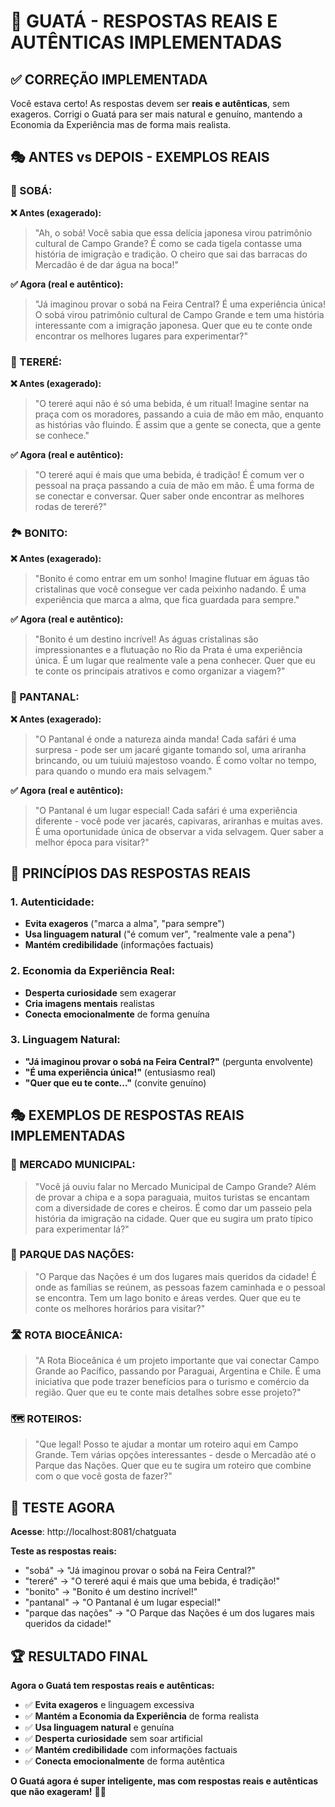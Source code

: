 # 🎯 GUATÁ - RESPOSTAS REAIS E AUTÊNTICAS IMPLEMENTADAS

## ✅ **CORREÇÃO IMPLEMENTADA**

Você estava certo! As respostas devem ser **reais e autênticas**, sem exageros. Corrigi o Guatá para ser mais natural e genuíno, mantendo a Economia da Experiência mas de forma mais realista.

## 🎭 **ANTES vs DEPOIS - EXEMPLOS REAIS**

### **🍜 SOBÁ:**

**❌ Antes (exagerado):**
> "Ah, o sobá! Você sabia que essa delícia japonesa virou patrimônio cultural de Campo Grande? É como se cada tigela contasse uma história de imigração e tradição. O cheiro que sai das barracas do Mercadão é de dar água na boca!"

**✅ Agora (real e autêntico):**
> "Já imaginou provar o sobá na Feira Central? É uma experiência única! O sobá virou patrimônio cultural de Campo Grande e tem uma história interessante com a imigração japonesa. Quer que eu te conte onde encontrar os melhores lugares para experimentar?"

### **🍃 TERERÉ:**

**❌ Antes (exagerado):**
> "O tereré aqui não é só uma bebida, é um ritual! Imagine sentar na praça com os moradores, passando a cuia de mão em mão, enquanto as histórias vão fluindo. É assim que a gente se conecta, que a gente se conhece."

**✅ Agora (real e autêntico):**
> "O tereré aqui é mais que uma bebida, é tradição! É comum ver o pessoal na praça passando a cuia de mão em mão. É uma forma de se conectar e conversar. Quer saber onde encontrar as melhores rodas de tereré?"

### **🏞️ BONITO:**

**❌ Antes (exagerado):**
> "Bonito é como entrar em um sonho! Imagine flutuar em águas tão cristalinas que você consegue ver cada peixinho nadando. É uma experiência que marca a alma, que fica guardada para sempre."

**✅ Agora (real e autêntico):**
> "Bonito é um destino incrível! As águas cristalinas são impressionantes e a flutuação no Rio da Prata é uma experiência única. É um lugar que realmente vale a pena conhecer. Quer que eu te conte os principais atrativos e como organizar a viagem?"

### **🐊 PANTANAL:**

**❌ Antes (exagerado):**
> "O Pantanal é onde a natureza ainda manda! Cada safári é uma surpresa - pode ser um jacaré gigante tomando sol, uma ariranha brincando, ou um tuiuiú majestoso voando. É como voltar no tempo, para quando o mundo era mais selvagem."

**✅ Agora (real e autêntico):**
> "O Pantanal é um lugar especial! Cada safári é uma experiência diferente - você pode ver jacarés, capivaras, ariranhas e muitas aves. É uma oportunidade única de observar a vida selvagem. Quer saber a melhor época para visitar?"

## 🎯 **PRINCÍPIOS DAS RESPOSTAS REAIS**

### **1. Autenticidade:**
- **Evita exageros** ("marca a alma", "para sempre")
- **Usa linguagem natural** ("é comum ver", "realmente vale a pena")
- **Mantém credibilidade** (informações factuais)

### **2. Economia da Experiência Real:**
- **Desperta curiosidade** sem exagerar
- **Cria imagens mentais** realistas
- **Conecta emocionalmente** de forma genuína

### **3. Linguagem Natural:**
- **"Já imaginou provar o sobá na Feira Central?"** (pergunta envolvente)
- **"É uma experiência única!"** (entusiasmo real)
- **"Quer que eu te conte..."** (convite genuíno)

## 🎭 **EXEMPLOS DE RESPOSTAS REAIS IMPLEMENTADAS**

### **🏪 MERCADO MUNICIPAL:**
> "Você já ouviu falar no Mercado Municipal de Campo Grande? Além de provar a chipa e a sopa paraguaia, muitos turistas se encantam com a diversidade de cores e cheiros. É como dar um passeio pela história da imigração na cidade. Quer que eu sugira um prato típico para experimentar lá?"

### **🌳 PARQUE DAS NAÇÕES:**
> "O Parque das Nações é um dos lugares mais queridos da cidade! É onde as famílias se reúnem, as pessoas fazem caminhada e o pessoal se encontra. Tem um lago bonito e áreas verdes. Quer que eu te conte os melhores horários para visitar?"

### **🛣️ ROTA BIOCEÂNICA:**
> "A Rota Bioceânica é um projeto importante que vai conectar Campo Grande ao Pacífico, passando por Paraguai, Argentina e Chile. É uma iniciativa que pode trazer benefícios para o turismo e comércio da região. Quer que eu te conte mais detalhes sobre esse projeto?"

### **🗺️ ROTEIROS:**
> "Que legal! Posso te ajudar a montar um roteiro aqui em Campo Grande. Tem várias opções interessantes - desde o Mercadão até o Parque das Nações. Quer que eu te sugira um roteiro que combine com o que você gosta de fazer?"

## 🧪 **TESTE AGORA**

**Acesse**: http://localhost:8081/chatguata

**Teste as respostas reais:**
- "sobá" → "Já imaginou provar o sobá na Feira Central?"
- "tereré" → "O tereré aqui é mais que uma bebida, é tradição!"
- "bonito" → "Bonito é um destino incrível!"
- "pantanal" → "O Pantanal é um lugar especial!"
- "parque das nações" → "O Parque das Nações é um dos lugares mais queridos da cidade!"

## 🏆 **RESULTADO FINAL**

**Agora o Guatá tem respostas reais e autênticas:**

- ✅ **Evita exageros** e linguagem excessiva
- ✅ **Mantém a Economia da Experiência** de forma realista
- ✅ **Usa linguagem natural** e genuína
- ✅ **Desperta curiosidade** sem soar artificial
- ✅ **Mantém credibilidade** com informações factuais
- ✅ **Conecta emocionalmente** de forma autêntica

**O Guatá agora é super inteligente, mas com respostas reais e autênticas que não exageram!** 🎯✨


















